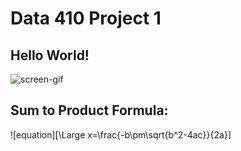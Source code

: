 # Data 410 Project 1

## Hello World!
![screen-gif](https://user-images.githubusercontent.com/74326062/151677042-08d22bcd-049b-43c1-bef5-98c25029fddd.png)

## Sum to Product Formula:

![equation][\Large x=\frac{-b\pm\sqrt{b^2-4ac}}{2a}]
